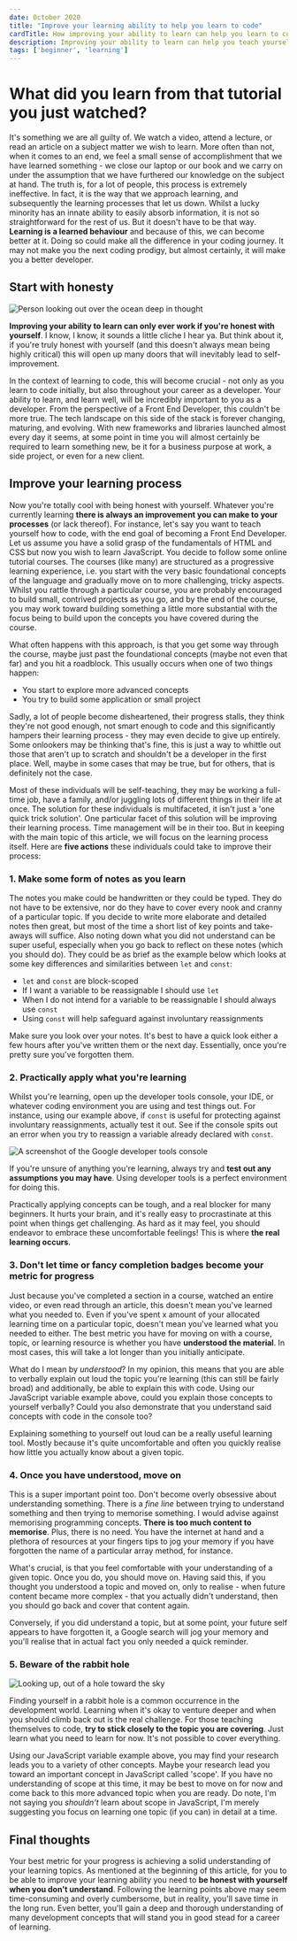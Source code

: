 ```yaml
---
date: October 2020
title: "Improve your learning ability to help you learn to code"
cardTitle: How improving your ability to learn can help you learn to code
description: Improving your ability to learn can help you teach yourself to code more effectively. Utilise these 5 learning tips to improve your learning ability.
tags: ['beginner', 'learning']
---
```


# What did you learn from that tutorial you just watched?

It's something we are all guilty of. We watch a video, attend a lecture, or read an article on a subject matter we wish to learn. More often than not, when it comes to an end, we feel a small sense of accomplishment that we have learned something - we close our laptop or our book and we carry on under the assumption that we have furthered our knowledge on the subject at hand. The truth is, for a lot of people, this process is extremely ineffective. In fact, it is the way that we approach learning, and subsequently the learning processes that let us down. Whilst a lucky minority has an innate ability to easily absorb information, it is not so straightforward for the rest of us. But it doesn't have to be that way. **Learning is a learned behaviour** and because of this, we can become better at it. Doing so could make all the difference in your coding journey. It may not make you the next coding prodigy, but almost certainly, it will make you a better developer.

## Start with honesty
![Person looking out over the ocean deep in thought](/images/blog/honesty.jpg)

**Improving your ability to learn can only ever work if you're honest with yourself**. I know, I know, it sounds a little cliche I hear ya. But think about it, if you're truly honest with yourself (and this doesn't always mean being highly critical) this will open up many doors that will inevitably lead to self-improvement.

In the context of learning to code, this will become crucial - not only as you learn to code initially, but also throughout your career as a developer. Your ability to learn, and learn well, will be incredibly important to you as a developer. From the perspective of a Front End Developer, this couldn't be more true. The tech landscape on this side of the stack is forever changing, maturing, and evolving. With new frameworks and libraries launched almost every day it seems, at some point in time you will almost certainly be required to learn something new, be it for a business purpose at work, a side project, or even for a new client.

## Improve your learning process

Now you're totally cool with being honest with yourself. Whatever you're currently learning **there is always an improvement you can make to your processes** (or lack thereof). For instance, let's say you want to teach yourself how to code, with the end goal of becoming a Front End Developer. Let us assume you have a solid grasp of the fundamentals of HTML and CSS but now you wish to learn JavaScript. You decide to follow some online tutorial courses. The courses (like many) are structured as a progressive learning experience, i.e. you start with the very basic foundational concepts of the language and gradually move on to more challenging, tricky aspects. Whilst you rattle through a particular course, you are probably encouraged to build small, contrived projects as you go, and by the end of the course, you may work toward building something a little more substantial with the focus being to build upon the concepts you have covered during the course.

What often happens with this approach, is that you get some way through the course, maybe just past the foundational concepts (maybe not even that far) and you hit a roadblock. This usually occurs when one of two things happen:

* You start to explore more advanced concepts
* You try to build some application or small project

Sadly, a lot of people become disheartened, their progress stalls, they think they're not good enough, not smart enough to code and this significantly hampers their learning process - they may even decide to give up entirely. Some onlookers may be thinking that's fine, this is just a way to whittle out those that aren't up to scratch and shouldn't be a developer in the first place. Well, maybe in some cases that may be true, but for others, that is definitely not the case. 

Most of these individuals will be self-teaching, they may be working a full-time job, have a family, and/or juggling lots of different things in their life at once. The solution for these individuals is multifaceted, it isn't just a 'one quick trick solution'. One particular facet of this solution will be improving their learning process. Time management will be in their too. But in keeping with the main topic of this article, we will focus on the learning process itself. Here are **five actions** these individuals could take to improve their process:

### 1. Make some form of notes as you learn

The notes you make could be handwritten or they could be typed. They do not have to be extensive, nor do they have to cover every nook and cranny of a particular topic. If you decide to write more elaborate and detailed notes then great, but most of the time a short list of key points and take-aways will suffice. Also noting down what you did not understand can be super useful, especially when you go back to reflect on these notes (which you should do). They could be as brief as the example below which looks at some key differences and similarities between `let` and `const`:

* `let` and `const` are block-scoped
* If I want a variable to be reassignable I should use `let`
* When I do not intend for a variable to be reassignable I should always use `const`
* Using `const` will help safeguard against involuntary reassignments

Make sure you look over your notes. It's best to have a quick look either a few hours after you've written them or the next day. Essentially, once you're pretty sure you've forgotten them.

### 2. Practically apply what you're learning

Whilst you're learning, open up the developer tools console, your IDE, or whatever coding environment you are using and test things out. For instance, using our example above, if `const` is useful for protecting against involuntary reassignments, actually test it out. See if the console spits out an error when you try to reassign a variable already declared with `const`.

![A screenshot of the Google developer tools console](/images/blog/blog-console-const.png)

If you're unsure of anything you're learning, always try and **test out any assumptions you may have**. Using developer tools is a perfect environment for doing this.

Practically applying concepts can be tough, and a real blocker for many beginners. It hurts your brain, and it's really easy to procrastinate at this point when things get challenging. As hard as it may feel, you should endeavor to embrace these uncomfortable feelings! This is where **the real learning occurs**.

### 3. Don't let time or fancy completion badges become your metric for progress

Just because you've completed a section in a course, watched an entire video, or even read through an article, this doesn't mean you've learned what you needed to. Even if you've spent x amount of your allocated learning time on a particular topic, doesn't mean you've learned what you needed to either. The best metric you have for moving on with a course, topic, or learning resource is whether you have **understood the material**. In most cases, this will take a lot longer than you initially anticipate.

What do I mean by *understood*? In my opinion, this means that you are able to verbally explain out loud the topic you're learning (this can still be fairly broad) and additionally, be able to explain this with code. Using our JavaScript variable example above, could you explain those concepts to yourself verbally? Could you also demonstrate that you understand said concepts with code in the console too?

Explaining something to yourself out loud can be a really useful learning tool. Mostly because it's quite uncomfortable and often you quickly realise how little you actually know about a given topic.

### 4. Once you have understood, move on

This is a super important point too. Don't become overly obsessive about understanding something. There is a *fine line* between trying to understand something and then trying to memorise something. I would advise against memorising programming concepts. **There is too much content to memorise**. Plus, there is no need. You have the internet at hand and a plethora of resources at your fingers tips to jog your memory if you have forgotten the name of a particular array method, for instance.

What's crucial, is that you feel comfortable with your understanding of a given topic. Once you do, you should move on. Having said this, if you thought you understood a topic and moved on, only to realise - when future content became more complex - that you actually didn't understand, then you should go back and cover that content again. 

Conversely, if you did understand a topic, but at some point, your future self appears to have forgotten it, a Google search will jog your memory and you'll realise that in actual fact you only needed a quick reminder.

### 5. Beware of the rabbit hole

![Looking up, out of a hole toward the sky](/images/blog/hole.jpg)

Finding yourself in a rabbit hole is a common occurrence in the development world. Learning when it's okay to venture deeper and when you should climb back out is the real challenge. For those teaching themselves to code, **try to stick closely to the topic you are covering**. Just learn what you need to learn for now. It's not possible to cover everything.

Using our JavaScript variable example above, you may find your research leads you to a variety of other concepts. Maybe your research lead you toward an important concept in JavaScript called 'scope'. If you have no understanding of scope at this time, it may be best to move on for now and come back to this more advanced topic when you are ready. Do note, I'm not saying you *shouldn't* learn about scope in JavaScript, I'm merely suggesting you focus on learning one topic (if you can) in detail at a time.

## Final thoughts

Your best metric for your progress is achieving a solid understanding of your learning topics. As mentioned at the beginning of this article, for you to be able to improve your learning ability you need to **be honest with yourself when you don't understand**. Following the learning points above may seem time-consuming and overly cumbersome, but in reality, you'll save time in the long run. Even better, you'll gain a deep and thorough understanding of many development concepts that will stand you in good stead for a career of learning.
